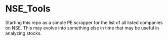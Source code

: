 # NSE_Tools
Starting this repo as a simple PE scrapper for the list of all listed companies on NSE. This may evolve into something else in time that may be useful in analyzing stocks.
